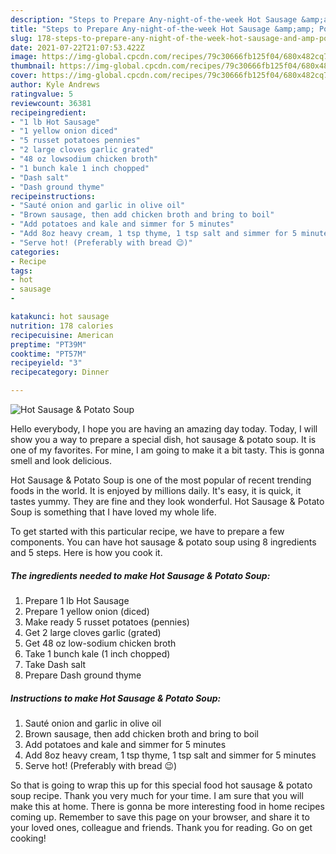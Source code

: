 ```yaml
---
description: "Steps to Prepare Any-night-of-the-week Hot Sausage &amp;amp; Potato Soup"
title: "Steps to Prepare Any-night-of-the-week Hot Sausage &amp;amp; Potato Soup"
slug: 178-steps-to-prepare-any-night-of-the-week-hot-sausage-and-amp-potato-soup
date: 2021-07-22T21:07:53.422Z
image: https://img-global.cpcdn.com/recipes/79c30666fb125f04/680x482cq70/hot-sausage-potato-soup-recipe-main-photo.jpg
thumbnail: https://img-global.cpcdn.com/recipes/79c30666fb125f04/680x482cq70/hot-sausage-potato-soup-recipe-main-photo.jpg
cover: https://img-global.cpcdn.com/recipes/79c30666fb125f04/680x482cq70/hot-sausage-potato-soup-recipe-main-photo.jpg
author: Kyle Andrews
ratingvalue: 5
reviewcount: 36381
recipeingredient:
- "1 lb Hot Sausage"
- "1 yellow onion diced"
- "5 russet potatoes pennies"
- "2 large cloves garlic grated"
- "48 oz lowsodium chicken broth"
- "1 bunch kale 1 inch chopped"
- "Dash salt"
- "Dash ground thyme"
recipeinstructions:
- "Sauté onion and garlic in olive oil"
- "Brown sausage, then add chicken broth and bring to boil"
- "Add potatoes and kale and simmer for 5 minutes"
- "Add 8oz heavy cream, 1 tsp thyme, 1 tsp salt and simmer for 5 minutes"
- "Serve hot! (Preferably with bread 😉)"
categories:
- Recipe
tags:
- hot
- sausage
- 

katakunci: hot sausage  
nutrition: 178 calories
recipecuisine: American
preptime: "PT39M"
cooktime: "PT57M"
recipeyield: "3"
recipecategory: Dinner

---
```



![Hot Sausage &amp; Potato Soup](https://img-global.cpcdn.com/recipes/79c30666fb125f04/680x482cq70/hot-sausage-potato-soup-recipe-main-photo.jpg)

Hello everybody, I hope you are having an amazing day today. Today, I will show you a way to prepare a special dish, hot sausage &amp; potato soup. It is one of my favorites. For mine, I am going to make it a bit tasty. This is gonna smell and look delicious.

Hot Sausage &amp; Potato Soup is one of the most popular of recent trending foods in the world. It is enjoyed by millions daily. It's easy, it is quick, it tastes yummy. They are fine and they look wonderful. Hot Sausage &amp; Potato Soup is something that I have loved my whole life.




To get started with this particular recipe, we have to prepare a few components. You can have hot sausage &amp; potato soup using 8 ingredients and 5 steps. Here is how you cook it.

<!--inarticleads1-->

##### The ingredients needed to make Hot Sausage &amp; Potato Soup:

1. Prepare 1 lb Hot Sausage
1. Prepare 1 yellow onion (diced)
1. Make ready 5 russet potatoes (pennies)
1. Get 2 large cloves garlic (grated)
1. Get 48 oz low-sodium chicken broth
1. Take 1 bunch kale (1 inch chopped)
1. Take Dash salt
1. Prepare Dash ground thyme




<!--inarticleads2-->

##### Instructions to make Hot Sausage &amp; Potato Soup:

1. Sauté onion and garlic in olive oil
1. Brown sausage, then add chicken broth and bring to boil
1. Add potatoes and kale and simmer for 5 minutes
1. Add 8oz heavy cream, 1 tsp thyme, 1 tsp salt and simmer for 5 minutes
1. Serve hot! (Preferably with bread 😉)




So that is going to wrap this up for this special food hot sausage &amp; potato soup recipe. Thank you very much for your time. I am sure that you will make this at home. There is gonna be more interesting food in home recipes coming up. Remember to save this page on your browser, and share it to your loved ones, colleague and friends. Thank you for reading. Go on get cooking!
